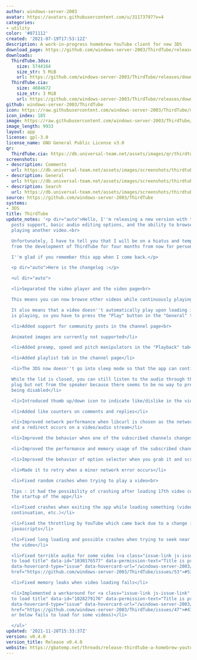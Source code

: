 ```yaml
---
author: windows-server-2003
avatar: https://avatars.githubusercontent.com/u/31173797?v=4
categories:
- utility
color: '#871112'
created: '2021-07-19T17:53:12Z'
description: A work-in-progress homebrew YouTube client for new 3DS
download_page: https://github.com/windows-server-2003/ThirdTube/releases
downloads:
  ThirdTube.3dsx:
    size: 5744164
    size_str: 5 MiB
    url: https://github.com/windows-server-2003/ThirdTube/releases/download/v0.4.0/ThirdTube.3dsx
  ThirdTube.cia:
    size: 4084672
    size_str: 3 MiB
    url: https://github.com/windows-server-2003/ThirdTube/releases/download/v0.4.0/ThirdTube.cia
github: windows-server-2003/ThirdTube
icon: https://raw.githubusercontent.com/windows-server-2003/ThirdTube/main/resource/icon.png
icon_index: 185
image: https://raw.githubusercontent.com/windows-server-2003/ThirdTube/main/resource/banner.png
image_length: 9933
layout: app
license: gpl-3.0
license_name: GNU General Public License v3.0
qr:
  ThirdTube.cia: https://db.universal-team.net/assets/images/qr/thirdtube-cia.png
screenshots:
- description: Comments
  url: https://db.universal-team.net/assets/images/screenshots/thirdtube/comments.png
- description: General
  url: https://db.universal-team.net/assets/images/screenshots/thirdtube/general.png
- description: Search
  url: https://db.universal-team.net/assets/images/screenshots/thirdtube/search.png
source: https://github.com/windows-server-2003/ThirdTube
systems:
- 3DS
title: ThirdTube
update_notes: '<p dir="auto">Hello, I''m releasing a new version with the community
  posts support, basic audio editing options, and the ability to browse videos while
  playing another video.<br>

  Unfortunately, I have to tell you that I will be on a hiatus and temporarily leave
  from the development of ThirdTube for four months from now for personal reasons.<br>

  I''m glad if you remember this app when I come back.</p>

  <p dir="auto">Here is the changelog :</p>

  <ul dir="auto">

  <li>Separated the video player and the video page<br>

  This means you can now browse other videos while continuously playing one video.<br>

  It also means that a video doesn''t automatically play upon loading if another video
  is playing, so you have to press the "Play" button in the "General" tab</li>

  <li>Added support for community posts in the channel page<br>

  Animated images are currently not supported</li>

  <li>Added preamp, speed and pitch manipulators in the "Playback" tab</li>

  <li>Added playlist tab in the channel page</li>

  <li>The 3DS now doesn''t go into sleep mode so that the app can continue the playback<br>

  While the lid is closed, you can still listen to the audio through the headphone
  plug but not from the speaker because there seems to be no way to prevent it from
  being disabled</li>

  <li>Introduced thumb up/down icon to indicate like/dislike in the video page</li>

  <li>Added like counters on comments and replies</li>

  <li>Improved network performance when libcurl is chosen as the network framework
  and a redirect occurs on a video/audio stream</li>

  <li>Improved the behavior when one of the subscribed channels changes its icon</li>

  <li>Improved the performance and memory usage of the subscribed channels scene</li>

  <li>Improved the behavior of option selector when you grab it and scroll</li>

  <li>Made it to retry when a minor network error occurs</li>

  <li>Fixed random crashes when trying to play a video<br>

  Tips : it had the possibility of crashing after loading 17th video counting from
  the startup of the app</li>

  <li>Fixed crashes when exiting the app while loading something (video page, comments
  continuation, etc.)</li>

  <li>Fixed the throttling by YouTube which came back due to a change in one of their
  javascripts</li>

  <li>Fixed long loading and possible crashes when trying to seek near the end of
  the video</li>

  <li>Fixed terrible audio for some video (<a class="issue-link js-issue-link" data-error-text="Failed
  to load title" data-id="1030176577" data-permission-text="Title is private" data-url="https://github.com/windows-server-2003/ThirdTube/issues/53"
  data-hovercard-type="issue" data-hovercard-url="/windows-server-2003/ThirdTube/issues/53/hovercard"
  href="https://github.com/windows-server-2003/ThirdTube/issues/53">#53</a>)</li>

  <li>Fixed memory leaks when video loading fails</li>

  <li>Implemented a workaround for <a class="issue-link js-issue-link" data-error-text="Failed
  to load title" data-id="1028279176" data-permission-text="Title is private" data-url="https://github.com/windows-server-2003/ThirdTube/issues/47"
  data-hovercard-type="issue" data-hovercard-url="/windows-server-2003/ThirdTube/issues/47/hovercard"
  href="https://github.com/windows-server-2003/ThirdTube/issues/47">#47</a> (240p
  or below fails to load for some videos)</li>

  </ul>'
updated: '2021-11-28T15:33:37Z'
version: v0.4.0
version_title: Release v0.4.0
website: https://gbatemp.net/threads/release-thirdtube-a-homebrew-youtube-client-for-the-new-3ds.591696/
---
```

